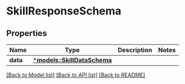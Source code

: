 # SkillResponseSchema

## Properties
Name | Type | Description | Notes
------------ | ------------- | ------------- | -------------
**data** | [***models::SkillDataSchema**](SkillDataSchema.md) |  | 

[[Back to Model list]](../README.md#documentation-for-models) [[Back to API list]](../README.md#documentation-for-api-endpoints) [[Back to README]](../README.md)


